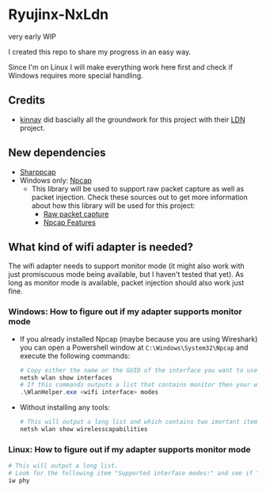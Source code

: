 # Ryujinx-NxLdn

very early WIP

I created this repo to share my progress in an easy way.

Since I'm on Linux I will make everything work here first and check if Windows requires more special handling.

## Credits

- [kinnay](https://github.com/kinnay) did bascially all the groundwork for this project with their [LDN](https://github.com/kinnay/LDN) project.

## New dependencies

- [Sharppcap](https://github.com/dotpcap/sharppcap)
- Windows only: [Npcap](https://github.com/nmap/npcap)
  - This library will be used to support raw packet capture as well as packet injection. Check these sources out to get more information about how this library will be used for this project:
    - [Raw packet capture](https://npcap.com/guide/npcap-devguide.html#npcap-feature-dot11)
    - [Npcap Features](https://npcap.com/guide/index.html#npcap-features)

## What kind of wifi adapter is needed?

The wifi adapter needs to support monitor mode (it might also work with just promiscuous mode being available, but I haven't tested that yet).
As long as monitor mode is available, packet injection should also work just fine.

### Windows: How to figure out if my adapter supports monitor mode

- If you already installed Npcap (maybe because you are using Wireshark) you can open a Powershell window at `C:\Windows\System32\Npcap` and execute the following commands:

  ```ps1
  # Copy either the name or the GUID of the interface you want to use
  netsh wlan show interfaces
  # If this commands outputs a list that contains monitor then your wifi adapter is supported
  .\WlanHelper.exe <wifi interface> modes
  ```

- Without installing any tools:

  ```ps1
  # This will output a long list and which contains two imortant items: "Promiscuous Mode" and "Monitor Mode"
  netsh wlan show wirelesscapabilities
  ```

### Linux: How to figure out if my adapter supports monitor mode

```sh
# This will output a long list.
# Look for the following item "Supported interface modes:" and see if "monitor" is one of the supported modes.
iw phy
```
